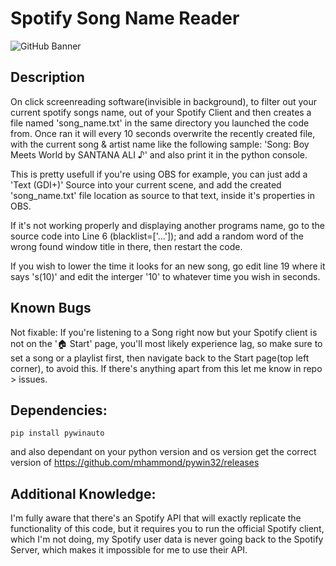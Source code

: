 # Spotify Song Name Reader
![GitHub Banner](https://repository-images.githubusercontent.com/334050272/9e9a3280-620b-11eb-883c-e4478e8cdfd8)
## Description
On click screenreading software(invisible in background), to filter out your current spotify songs name, out of your Spotify Client and then creates a file named 'song_name.txt' in the same directory you launched the code from. Once ran it will every 10 seconds overwrite the recently created file, with the current song & artist name like the following sample: 'Song: Boy Meets World by SANTANA ALI ♪' and also print it in the python console.

This is pretty usefull if you're using OBS for example, you can just add a 'Text (GDI+)' Source into your current scene, and add the created 'song_name.txt' file location as source to that text, inside it's properties in OBS.

If it's not working properly and displaying another programs name, go to the source code into Line 6 (blacklist=['...']); and add a random word of the wrong found window title in there, then restart the code.

If you wish to lower the time it looks for an new song, go edit line 19 where it says 's(10)' and edit the interger '10' to whatever time you wish in seconds.

## Known Bugs
Not fixable: If you're listening to a Song right now but your Spotify client is not on the '🏠 Start' page, you'll most likely experience lag, so make sure to set a song or a playlist first, then navigate back to the Start page(top left corner), to avoid this.
If there's anything apart from this let me know in repo > issues.

## Dependencies:

	pip install pywinauto

and also dependant on your python version and os version get the correct version of https://github.com/mhammond/pywin32/releases

## Additional Knowledge:
I'm fully aware that there's an Spotify API that will exactly replicate the functionality of this code, but it requires you to run the official Spotify client, which I'm not doing, my Spotify user data is never going back to the Spotify Server, which makes it impossible for me to use their API.
